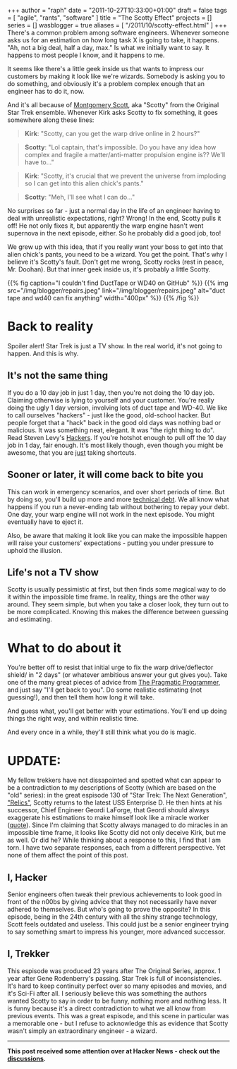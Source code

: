 +++
author = "raph"
date = "2011-10-27T10:33:00+01:00"
draft = false
tags = [ "agile", "rants", "software" ]
title = "The Scotty Effect"
projects = []
series = []
wasblogger = true
aliases = [ "/2011/10/scotty-effect.html" ]
+++
There's a common problem among software engineers. Whenever someone asks us for an estimation on how long task X is going to take, it happens. "Ah, not a big deal, half a day, max." Is what we initially want to say. It happens to most people I know, and it happens to me.

It seems like there's a little geek inside us that wants to impress our customers by making it look like we're wizards. Somebody is asking you to do something, and obviously it's a problem complex enough that an engineer has to do it, now.

And it's all because of [Montgomery Scott](http://www.startrek.com/database_article/scott), aka "Scotty" from the Original Star Trek ensemble. Whenever Kirk asks Scotty to fix something, it goes somewhere along these lines:

> **Kirk**: "Scotty, can you get the warp drive online in 2 hours?"

> **Scotty**: "Lol captain, that's impossible. Do you have any idea how complex and fragile a matter/anti-matter propulsion engine is?? We'll have to..."

> **Kirk**: "Scotty, it's crucial that we prevent the universe from imploding so I can get into this alien chick's pants."

> **Scotty**: "Meh, I'll see what I can do..."

No surprises so far - just a normal day in the life of an engineer having to deal with unrealistic expectations, right? Wrong! In the end, Scotty pulls it off! He not only fixes it, but apparently the warp engine hasn't went supernova in the next episode, either. So he probably did a good job, too!

We grew up with this idea, that if you really want your boss to get into that alien chick's pants, you need to be a wizard. You get the point. That's why I believe it's Scotty's fault. Don't get me wrong, Scotty rocks (rest in peace, Mr. Doohan). But that inner geek inside us, it's probably a little Scotty.

{{% fig caption="I couldn't find DuctTape or WD40 on GitHub" %}}
{{% img src="/img/blogger/repairs.jpeg" link="/img/blogger/repairs.jpeg"  alt="duct tape and wd40 can fix anything" width="400px" %}}
{{% /fig %}}

# Back to reality
Spoiler alert! Star Trek is just a TV show. In the real world, it's not going to happen. And this is why.

## It's not the same thing
If you do a 10 day job in just 1 day, then you're not doing the 10 day job. Claiming otherwise is lying to yourself and your customer. You're really doing the ugly 1 day version, involving lots of duct tape and WD-40. We like to call ourselves "hackers" - just like the good, old-school hacker. But people forget that a "hack" back in the good old days was nothing bad or malicious. It was something neat, elegant. It was "the right thing to do". Read Steven Levy's [Hackers](http://books.google.com/books?id=mShXzzKtpmEC&lpg=PA67&vq=right%20thing%20to%20do&pg=PA58#v=onepage&q&f=false). If you're hotshot enough to pull off the 10 day job in 1 day, fair enough. It's most likely though, even though you might be awesome, that you are [just](http://www.livingwithsourcecode.com/2011/03/ill-just.html) taking shortcuts.

## Sooner or later, it will come back to bite you
This can work in emergency scenarios, and over short periods of time. But by doing so, you'll build up more and more [technical debt](http://en.wikipedia.org/wiki/Technical_debt). We all know what happens if you run a never-ending tab without bothering to repay your debt. One day, your warp engine will not work in the next episode. You might eventually have to eject it.

Also, be aware that making it look like you can make the impossible happen will raise your customers' expectations - putting you under pressure to uphold the illusion.

## Life's not a TV show
Scotty is usually pessimistic at first, but then finds some magical way to do it within the impossible time frame. In reality, things are the other way around. They seem simple, but when you take a closer look, they turn out to be more complicated. Knowing this makes the difference between guessing and estimating.

# What to do about it 
You're better off to resist that initial urge to fix the warp drive/deflector shield/<insert bug here> in "2 days" (or whatever ambitious answer your gut gives you). Take one of the many great pieces of advice from [The Pragmatic Programmer](http://books.google.com/books?id=5wBQEp6ruIAC&lpg=PP1&dq=the%20pragmatic%20programmer&pg=PT87#v=onepage&q&f=false), and just say "I'll get back to you". Do some realistic estimating (not guessing!), and then tell them how long it will take.

And guess what, you'll get better with your estimations. You'll end up doing things the right way, and within realistic time.

And every once in a while, they'll still think what you do is magic.

# UPDATE:
My fellow trekkers have not dissapointed and spotted what can appear to be a contradiction to my descriptions of Scotty (which are based on the "old" series): in the great espisode 130 of "Star Trek: The Next Generation", ["Relics"](http://en.wikipedia.org/wiki/Relics_%28Star_Trek:_The_Next_Generation%29), Scotty returns to the latest USS Enterprise D. He then hints at his successor, Chief Engineer Geordi LaForge, that Geordi should always exaggerate his estimations to make himself look like a miracle worker ([quote](http://www.imdb.com/title/tt0708764/quotes?qt=qt0349432)). Since I'm claiming that Scotty always managed to do miracles in an impossible time frame, it looks like Scotty did not only deceive Kirk, but me as well. Or did he? While thinking about a response to this, I find that I am torn. I have two separate responses, each from a different perspective. Yet none of them affect the point of this post.

## I, Hacker
Senior engineers often tweak their previous achievements to look good in front of the n00bs by giving advice that they not necessarily have never adhered to themselves. But who's going to prove the opposite? In this episode, being in the 24th century with all the shiny strange technology, Scott feels outdated and useless. This could just be a senior engineer trying to say something smart to impress his younger, more advanced successor.

## I, Trekker
This espisode was produced 23 years after The Original Series, approx. 1 year after Gene Rodenberry's passing. Star Trek is full of inconsistencies. It's hard to keep continuity perfect over so many episodes and movies, and it's Sci-Fi after all. I seriously believe this was something the authors wanted Scotty to say in order to be funny, nothing more and nothing less. It is funny because it's a direct contradiction to what we all know from previous events. This was a great espisode, and this scene in particular was a memorable one - but I refuse to acknowledge this as evidence that Scotty wasn't simply an extraordinary engineer - a wizard.

----

**This post received some attention over at Hacker News - check out the [discussions](http://news.ycombinator.com/item?id=3162415).**
